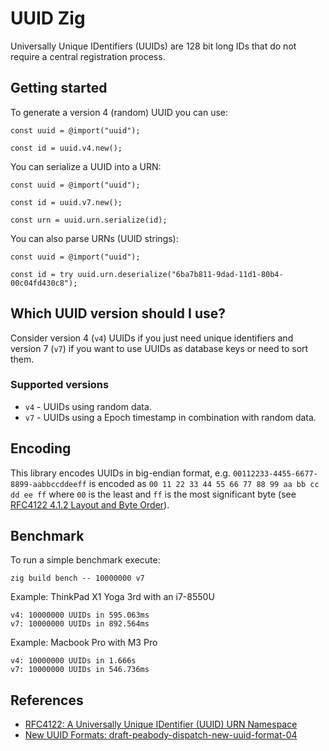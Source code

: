 # UUID Zig

Universally Unique IDentifiers (UUIDs) are 128 bit long IDs that do not require a central
registration process.

## Getting started

To generate a version 4 (random) UUID you can use:

```zig
const uuid = @import("uuid");

const id = uuid.v4.new();
```

You can serialize a UUID into a URN:

```zig
const uuid = @import("uuid");

const id = uuid.v7.new();

const urn = uuid.urn.serialize(id);
```

You can also parse URNs (UUID strings):

```zig
const uuid = @import("uuid");

const id = try uuid.urn.deserialize("6ba7b811-9dad-11d1-80b4-00c04fd430c8");
```

## Which UUID version should I use?

Consider version 4 (`v4`) UUIDs if you just need unique identifiers and version 7 (`v7`)
if you want to use UUIDs as database keys or need to sort them.

### Supported versions

* `v4` - UUIDs using random data.
* `v7` - UUIDs using a Epoch timestamp in combination with random data.

## Encoding

This library encodes UUIDs in big-endian format, e.g. `00112233-4455-6677-8899-aabbccddeeff`
is encoded as `00 11 22 33 44 55 66 77 88 99 aa bb cc dd ee ff` where `00` is the least and
`ff` is the most significant byte (see [RFC4122 4.1.2 Layout and Byte Order](https://datatracker.ietf.org/doc/html/rfc4122#section-4.1.2)).

## Benchmark

To run a simple benchmark execute:

```
zig build bench -- 10000000 v7
```

Example: ThinkPad X1 Yoga 3rd with an i7-8550U

```
v4: 10000000 UUIDs in 595.063ms
v7: 10000000 UUIDs in 892.564ms
```

Example: Macbook Pro with M3 Pro

```
v4: 10000000 UUIDs in 1.666s
v7: 10000000 UUIDs in 546.736ms
```

## References

* [RFC4122: A Universally Unique IDentifier (UUID) URN Namespace](https://datatracker.ietf.org/doc/html/rfc4122)
* [New UUID Formats: draft-peabody-dispatch-new-uuid-format-04](https://datatracker.ietf.org/doc/html/draft-peabody-dispatch-new-uuid-format)
